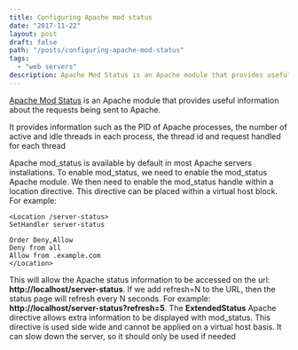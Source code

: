 ```yaml
---
title: Configuring Apache mod status
date: "2017-11-22"
layout: post
draft: false
path: "/posts/configuring-apache-mod-status"
tags:
  - "web servers"
description: Apache Mod Status is an Apache module that provides useful information about the requests being sent to Apache.
---
```


[Apache Mod Status](https://httpd.apache.org/docs/2.4/mod/mod_status.html) is an Apache module that provides useful information about the requests being sent to Apache.

It provides information such as the PID of Apache processes, the number of active and idle threads in each process, the thread id and request handled for each thread

Apache mod_status is available by default in most Apache servers installations. To enable mod_status, we need to enable the mod_status Apache module. We then need to enable the mod_status handle within a location directive. This directive can be placed within a virtual host block. For example:

```
<Location /server-status>
SetHandler server-status

Order Deny,Allow
Deny from all
Allow from .example.com
</Location>
```

This will allow the Apache status information to be accessed on the url: **http://localhost/server-status**. If we add refresh=N to the URL, then the status page will refresh every N seconds. For example: **http://localhost/server-status?refresh=5**. The **ExtendedStatus** Apache directive allows extra information to be displayed with mod_status. This directive is used side wide and cannot be applied on a virtual host basis. It can slow down the server, so it should only be used if needed
